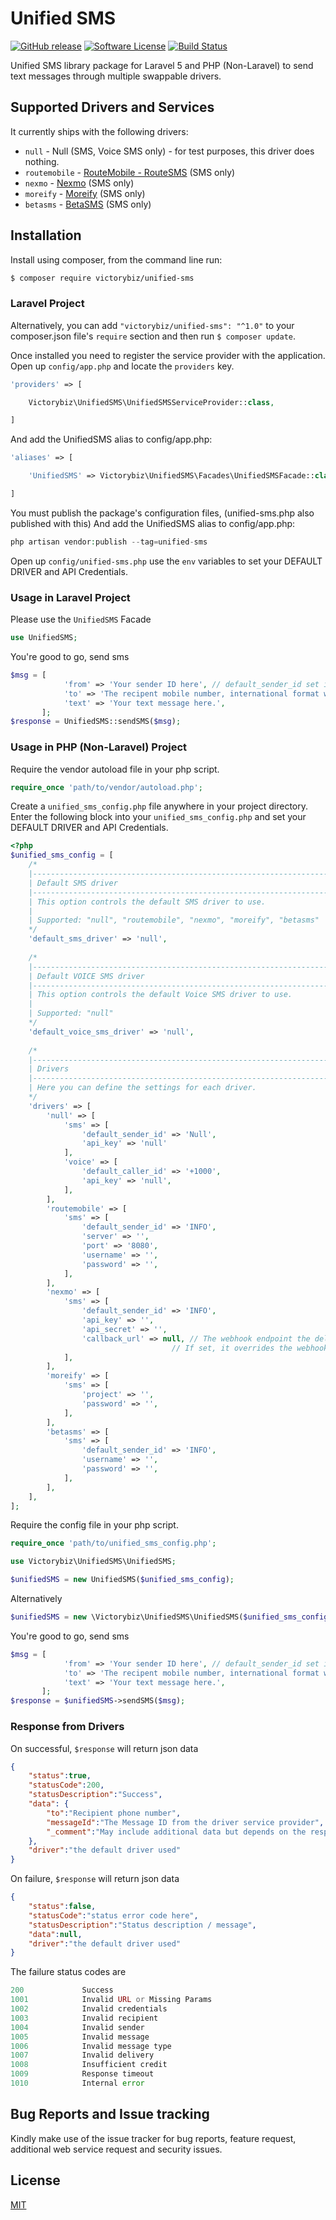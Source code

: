 # Unified SMS
[![GitHub release](https://img.shields.io/github/release/victorybiz/unified-sms.svg)](https://packagist.org/packages/victorybiz/unified-sms)
[![Software License](https://img.shields.io/badge/license-MIT-brightgreen.svg)](LICENSE)
[![Build Status](https://travis-ci.org/victorybiz/unified-sms.svg?branch=master)](https://travis-ci.org/victorybiz/unified-sms)

Unified SMS library package for Laravel 5 and PHP (Non-Laravel) to send text messages through multiple swappable drivers.

## Supported Drivers and Services
It currently ships with the following drivers:

* `null` - Null (SMS, Voice SMS only) - for test purposes, this driver does nothing.
* `routemobile` - [RouteMobile - RouteSMS](http://routemobile.com/) (SMS only)
* `nexmo` - [Nexmo](http://nexmo.com/) (SMS only)
* `moreify` - [Moreify](http://moreify.com/) (SMS only)
* `betasms` - [BetaSMS](http://betasms.com/) (SMS only)

## Installation
Install using composer, from the command line run:

```bash
$ composer require victorybiz/unified-sms
```
### Laravel Project
Alternatively, you can add `"victorybiz/unified-sms": "^1.0"` to your composer.json file's `require` section and 
then run `$ composer update`.

Once installed you need to register the service provider with the application. Open up `config/app.php` and locate the `providers` key.

```php
'providers' => [

    Victorybiz\UnifiedSMS\UnifiedSMSServiceProvider::class,

]
```
And add the UnifiedSMS alias to config/app.php:
```php
'aliases' => [

	'UnifiedSMS' => Victorybiz\UnifiedSMS\Facades\UnifiedSMSFacade::class,

]
```
You must publish the package's configuration files, (unified-sms.php also published with this)
And add the UnifiedSMS alias to config/app.php:
```php
php artisan vendor:publish --tag=unified-sms
```
Open up `config/unified-sms.php` use the `env` variables to set your DEFAULT DRIVER and API Credentials.

### Usage in Laravel Project
Please use the `UnifiedSMS` Facade
```php
use UnifiedSMS;
```
You're good to go, send sms
```php
$msg = [
			'from' => 'Your sender ID here', // default_sender_id set in config file will be used if this line is removed or comment out
			'to' => 'The recipent mobile number, international format without the leading plus (+)',
			'text' => 'Your text message here.',
	   ];
$response = UnifiedSMS::sendSMS($msg);
```


### Usage in PHP (Non-Laravel) Project
Require the vendor autoload file in your php script.

```php
require_once 'path/to/vendor/autoload.php';
```
Create a `unified_sms_config.php` file anywhere in your project directory.
Enter the following block into your `unified_sms_config.php` and set your DEFAULT DRIVER and API Credentials.
```php
<?php
$unified_sms_config = [
    /*
    |--------------------------------------------------------------------------
    | Default SMS driver
    |--------------------------------------------------------------------------
    | This option controls the default SMS driver to use.
    |
    | Supported: "null", "routemobile", "nexmo", "moreify", "betasms"
    */
    'default_sms_driver' => 'null',
	
	/*
    |--------------------------------------------------------------------------
    | Default VOICE SMS driver
    |--------------------------------------------------------------------------
    | This option controls the default Voice SMS driver to use.
    |
    | Supported: "null"
    */
    'default_voice_sms_driver' => 'null',
	
    /*
    |--------------------------------------------------------------------------
    | Drivers
    |--------------------------------------------------------------------------
    | Here you can define the settings for each driver. 
    */
    'drivers' => [
		'null' => [
			'sms' => [
				'default_sender_id' => 'Null',
				'api_key' => 'null'
			],
			'voice' => [
				'default_caller_id' => '+1000',
				'api_key' => 'null',
			],            
		],
		'routemobile' => [
			'sms' => [
				'default_sender_id' => 'INFO',
				'server' => '',
				'port' => '8080',
				'username' => '',
				'password' => '',
			],          
		],
		'nexmo' => [
			'sms' => [
				'default_sender_id' => 'INFO',
				'api_key' => '',
				'api_secret' => '',
				'callback_url' => null, // The webhook endpoint the delivery receipt for this sms is sent to. 
									// If set, it overrides the webhook endpoint you set in Dashboard 
			], 
		],
		'moreify' => [
			'sms' => [
				'project' => '',
				'password' => '',
			], 
		],
		'betasms' => [
			'sms' => [
				'default_sender_id' => 'INFO',
				'username' => '',
				'password' => '',
			], 
		],
	],
];
```
Require the config file in your php script.
```php
require_once 'path/to/unified_sms_config.php';
```

```php
use Victorybiz\UnifiedSMS\UnifiedSMS;

$unifiedSMS = new UnifiedSMS($unified_sms_config); 
```
Alternatively
```php
$unifiedSMS = new \Victorybiz\UnifiedSMS\UnifiedSMS($unified_sms_config);
```
You're good to go, send sms
```php
$msg = [
			'from' => 'Your sender ID here', // default_sender_id set in config file will be used if this line is removed or comment out
			'to' => 'The recipent mobile number, international format without the leading plus (+)',
			'text' => 'Your text message here.',
	   ];
$response = $unifiedSMS->sendSMS($msg);
```
### Response from Drivers
On successful, `$response` will return json data
```json
{
	"status":true,
	"statusCode":200,
	"statusDescription":"Success",
	"data": {
		"to":"Recipient phone number",
		"messageId":"The Message ID from the driver service provider",
		"_comment":"May include additional data but depends on the response from the driver service provider"
	},
	"driver":"the default driver used"
}
```
On failure, `$response` will return json data
```json
{
	"status":false,
	"statusCode":"status error code here",
	"statusDescription":"Status description / message",
	"data":null,
	"driver":"the default driver used"
}
```
The failure status codes are
```php
200				Success
1001			Invalid URL or Missing Params
1002			Invalid credentials
1003			Invalid recipient
1004			Invalid sender
1005			Invalid message
1006			Invalid message type
1007			Invalid delivery
1008			Insufficient credit
1009			Response timeout
1010			Internal error
```

## Bug Reports and Issue tracking 

Kindly make use of the issue tracker for bug reports, feature request, additional web service request and security issues. 

## License
[MIT](http://opensource.org/licenses/MIT) 





